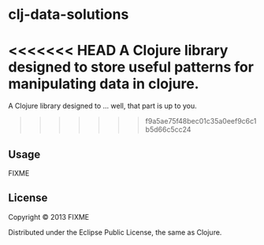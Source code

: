 # clj-data-solutions

<<<<<<< HEAD
A Clojure library designed to store useful patterns for manipulating data in clojure.
=======
A Clojure library designed to ... well, that part is up to you.
>>>>>>> f9a5ae75f48bec01c35a0eef9c6c1b5d66c5cc24

## Usage

FIXME

## License

Copyright © 2013 FIXME

Distributed under the Eclipse Public License, the same as Clojure.

